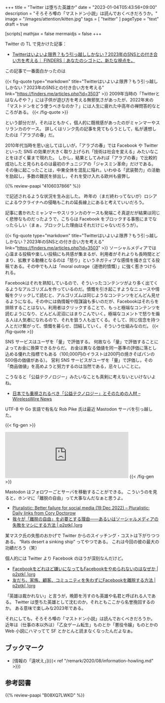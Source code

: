 +++
title = "Twitter は堕ちた英雄か"
date =  "2023-01-04T05:43:56+09:00"
description = "そろそろ噂の「マストドン小説」は読んでおくべきだろうか。"
image = "/images/attention/kitten.jpg"
tags = [ "twitter" ]
pageType = "text"
draft = true

[scripts]
  mathjax = false
  mermaidjs = false
+++

Twitter の TL で見かけた記事：

- [Twitterはいよいよ限界？もう引っ越ししかない？2023年のSNSとの付き合い方を考える｜ FINDERS｜あなたのシゴトに、新たな視点を。](https://finders.me/articles.php?id=3503)

この記事で一番面白かったのは

{{< fig-quote type="markdown" title="Twitterはいよいよ限界？もう引っ越ししかない？2023年のSNSとの付き合い方を考える" link="https://finders.me/articles.php?id=3503" >}}
2009年当時の「Twitterとはなんぞや？」には子供が遊び方を考える無邪気さがあったが、2022年末の「マストドンをどう使うべきなのか？」には人生に疲れた中高年の禅問答的なところがある。
{{< /fig-quote >}}

という部分だが，それはともかく，個人的に既視感があったのがミャンマーやスリランカのケース。
詳しくはリンク先の記事を見てもらうとして，私が連想したのは「アラブの春」だ。

2010年代当時を思い出してほしいが，「アラブの春」では Facebook や Twitter といった SNS の効果が大きく取り上げられ「技術は社会を変える」みたいなことをほざく輩まで現れた。
しかし，結果としてみれば「アラブの春」で比較的成功したと見られるのは最初のチュニジアの「ジャスミン革命」だけである。
その後に起こったことは，中東全体を混乱に陥れ，いわゆる「武装勢力」の活動を励起し，多数の難民を排出し，それを受け入れる欧州も疲弊し

{{% review-paapi "4106037866" %}} <!-- サイクス=ピコ協定 百年の呪縛 -->

で記述されるような状況を生み出した。
昨年の（まだ終わってないが）ロシアによるウクライナへの侵略もこれの延長線上にあると考えていいだろう。

記事に書かれたミャンマーやスリランカのケースも発端こそ真逆だが結果は同じく悲惨なものだったようで，こちらは Facebook をブロックする事態にまでなったらしい（まぁ，ブロックした理由はそれだけじゃないだろうが）。

{{< fig-quote type="markdown" title="Twitterはいよいよ限界？もう引っ越ししかない？2023年のSNSとの付き合い方を考える" link="https://finders.me/articles.php?id=3503" >}}
ソーシャルメディアでは心温まる投稿や楽しい投稿にも共感が集まるが、利用者がそれよりも長時間とどまり、拡散する動機となるのは「怒り」というネガティブな感情を掻き立てる投稿である。その中でも人は「moral outrage（道徳的憤慨）」に強く惹きつけられる。

Facebookはそれを熟知しているので、そういったコンテンツがより多く出てくるようなアルゴリズムを作っているのだ。憤慨を引き起こすようなニュースや情報をクリックして読むと、アルゴリズムは同じようなコンテンツをどんどん見せるようになる。その中には偽情報や陰謀論も多いのだが、Facebookはそれらを排除することはない。利用者はクリックすることで、もっと極端なコンテンツを読むようになり、どんどん泥沼にはまりこんでいく。極端なコメントで怒りを煽る人は人気者になれるので、それを狙う人も出てくる。そして、同じ信念を持つ人とだけ繋がって、憤慨を募らせ、団結していく。そういう仕組みなのだ。
{{< /fig-quote >}}

SNS サービスはユーザを「量」で評価する。
何故なら「量」で評価することによってお金に換算できるからだ。
お金は異なる価値を同一基準の評価に落とし込める優れた指標でもある（100,000円のイラストは200円の焼きそばパンの500倍の価値がある）。
営利 SNS サービスがユーザを「量」で評価し，その「商品価値」を高めようと努力するのは当然である，忌々しいことに。

こうなると「公益テクノロジー」みたいなことも真剣に考えないといけないよね。

- [日本でも重視されるべき「公益テクノロジー」とそのための人材 – WirelessWire News](https://wirelesswire.jp/2022/10/83279/)

UTF-8 や Go 言語で有名な Rob Pike 氏は最近 Mastodon サーバを引っ越した。

{{< fig-gen >}}
<iframe src="https://hachyderm.io/@robpike/109617893387031976/embed" class="mastodon-embed" style="max-width: 100%; border: 0" width="400" allowfullscreen="allowfullscreen"></iframe>
{{< /fig-gen >}}

Mastodon はフォロワーごとサーバを移動することができる。
こういうのを見ると，ホンマに「離脱の自由」って大事なんだなぁと思うよ。

- [Pluralistic: Better failure for social media (19 Dec 2022) – Pluralistic: Daily links from Cory Doctorow](https://pluralistic.net/2022/12/19/better-failure/)
- [我々が「離脱の自由」を必要とする理由――あるいはソーシャルメディアの失敗をマシにする方法 | p2ptk[.]org](https://p2ptk.org/freedom-of-speech/4214)

某マスク氏の失態のおかげで Twitter からのスイッチング・コストは下がりつつある。
“Rats desert a sinking ship” ってやつである。
これは今回の彼の最大の功績だろう（笑）

個人的には Twitter より Facebook のほうが深刻なんだけど。

- [Facebookをどれほど嫌いになってもFacebookをやめられないのはなぜか | p2ptk[.]org](https://p2ptk.org/monopoly/antitrust/4231)
- [友だち、家族、顧客、コミュニティを失わずにFacebookを離脱する方法 | p2ptk[.]org](https://p2ptk.org/monopoly/antitrust/4226)

「英雄は裁かれない」と言うが，晩節を汚すのも英雄や名君と呼ばれる人である。
Twitter は堕ちた英雄として沈むのか，それともここから名誉挽回するのか。
ある意味で楽しみな2023年である。

それにしても，そろそろ噂の「マストドン小説」は読んでおくべきだろうか。
近年は（仕事の本以外は）「乙女ゲーム転生」ものとか「悪役令嬢」ものとかの Web 小説にハマってて SF とかとんと読まなくなったんだよなぁ。

## ブックマーク

- [情報の「遠吠え」]({{< ref "/remark/2020/08/information-howling.md" >}})

## 参考図書

{{% review-paapi "B08XQ7LWKD" %}} <!-- ハロー・ワールド -->
